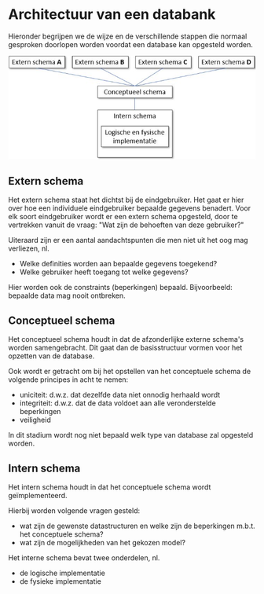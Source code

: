 # Architectuur van een databank

Hieronder begrijpen we de wijze en de verschillende stappen die normaal gesproken doorlopen worden voordat een database kan opgesteld worden.

![](../../.gitbook/assets/databanken-intro-afbeelding-1.JPG)

## **Extern schema** 

Het extern schema staat het dichtst bij de eindgebruiker. Het gaat er hier over hoe een individuele eindgebruiker bepaalde gegevens benadert. Voor elk soort eindgebruiker wordt er een extern schema opgesteld, door te vertrekken vanuit de vraag: "Wat zijn de behoeften van deze gebruiker?"

Uiteraard zijn er een aantal aandachtspunten die men niet uit het oog mag verliezen, nl. 

* Welke definities worden aan bepaalde gegevens toegekend?
* Welke gebruiker heeft toegang tot welke gegevens?

Hier worden ook de constraints \(beperkingen\) bepaald. Bijvoorbeeld: bepaalde data mag nooit ontbreken.

## **Conceptueel schema**

Het conceptueel schema houdt in dat de afzonderlijke externe schema's worden samengebracht. Dit gaat dan de basisstructuur vormen voor het opzetten van de database. 

Ook wordt er getracht om bij het opstellen van het conceptuele schema de volgende principes in acht te nemen:

* uniciteit: d.w.z. dat dezelfde data niet onnodig herhaald wordt
* integriteit: d.w.z. dat de data voldoet aan alle veronderstelde beperkingen
* veiligheid 

In dit stadium wordt nog niet bepaald welk type van database zal opgesteld worden. 

## **Intern schema**

Het intern schema houdt in dat het conceptuele schema wordt geïmplementeerd. 

Hierbij worden volgende vragen gesteld:

* wat zijn de gewenste datastructuren en welke zijn de beperkingen m.b.t. het conceptuele schema?
* wat zijn de mogelijkheden van het gekozen model?

Het interne schema bevat twee onderdelen, nl. 

* de logische implementatie
* de fysieke implementatie

